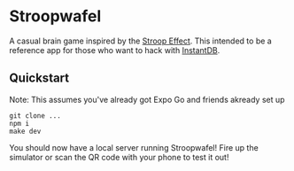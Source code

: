 # Stroopwafel

A casual brain game inspired by the [Stroop Effect](https://en.wikipedia.org/wiki/Stroop_effect). This intended to be a reference app for those who want to hack with [InstantDB](https://instantdb.com).

## Quickstart
Note: This assumes you've already got Expo Go and friends akready set up

```
git clone ...
npm i
make dev
```

You should now have a local server running Stroopwafel! Fire up the simulator or scan the QR code with your phone to test it out!

